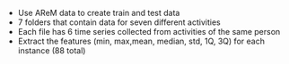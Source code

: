 - Use AReM data to create train and test data
- 7 folders that contain data for seven different activities
- Each file has 6 time series collected from activities of the same person
- Extract the features (min, max,mean, median, std, 1Q, 3Q) 
for each instance (88 total)